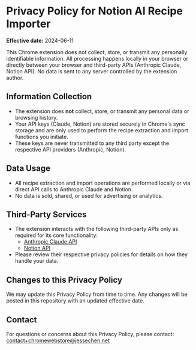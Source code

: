 # Privacy Policy for Notion AI Recipe Importer

**Effective date:** 2024-06-11

This Chrome extension does not collect, store, or transmit any personally identifiable information. All processing happens locally in your browser or directly between your browser and third-party APIs (Anthropic Claude, Notion API). No data is sent to any server controlled by the extension author.

## Information Collection

- The extension does **not** collect, store, or transmit any personal data or browsing history.
- Your API keys (Claude, Notion) are stored securely in Chrome's sync storage and are only used to perform the recipe extraction and import functions you initiate.
- These keys are never transmitted to any third party except the respective API providers (Anthropic, Notion).

## Data Usage

- All recipe extraction and import operations are performed locally or via direct API calls to Anthropic Claude and Notion.
- No data is sold, shared, or used for advertising or analytics.

## Third-Party Services

- The extension interacts with the following third-party APIs only as required for its core functionality:
  - [Anthropic Claude API](https://www.anthropic.com/)
  - [Notion API](https://developers.notion.com/)
- Please review their respective privacy policies for details on how they handle your data.

## Changes to this Privacy Policy

We may update this Privacy Policy from time to time. Any changes will be posted in this repository with an updated effective date.

## Contact

For questions or concerns about this Privacy Policy, please contact: contact+chromewebstore@jessechen.net
